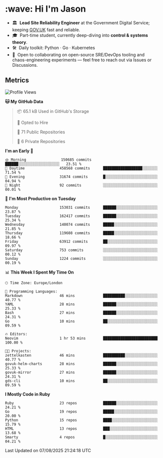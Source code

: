 <h1 align="left" id="jason-title">:wave: Hi I'm Jason</h1>

- 🏛️ &nbsp;**Lead Site Reliability Engineer** at the Government Digital Service; keeping [GOV.UK](https://www.gov.uk/) fast and reliable.
- 🎓 &nbsp;Part-time student, currently deep-diving into **control & systems theory**.  
- 🛠️ &nbsp;Daily toolkit: Python · Go · Kubernetes  
- 🤝 &nbsp;Open to collaborating on open-source SRE/DevOps tooling and chaos-engineering experiments — feel free to reach out via Issues or Discussions.


<h2>Metrics</h2>

<!--START_SECTION:waka-->
![Profile Views](http://img.shields.io/badge/Profile%20Views-2-blue)

**🐱 My GitHub Data** 

> 📦 65.1 kB Used in GitHub's Storage 
 > 
> 💼 Opted to Hire
 > 
> 📜 71 Public Repositories 
 > 
> 🔑 6 Private Repositories 
 > 
**I'm an Early 🐤** 

```text
🌞 Morning                150685 commits      ██████░░░░░░░░░░░░░░░░░░░   23.51 % 
🌆 Daytime                458568 commits      ██████████████████░░░░░░░   71.54 % 
🌃 Evening                31674 commits       █░░░░░░░░░░░░░░░░░░░░░░░░   04.94 % 
🌙 Night                  92 commits          ░░░░░░░░░░░░░░░░░░░░░░░░░   00.01 % 
```
📅 **I'm Most Productive on Tuesday** 

```text
Monday                   153031 commits      ██████░░░░░░░░░░░░░░░░░░░   23.87 % 
Tuesday                  162417 commits      ██████░░░░░░░░░░░░░░░░░░░   25.34 % 
Wednesday                140074 commits      █████░░░░░░░░░░░░░░░░░░░░   21.85 % 
Thursday                 119608 commits      █████░░░░░░░░░░░░░░░░░░░░   18.66 % 
Friday                   63912 commits       ██░░░░░░░░░░░░░░░░░░░░░░░   09.97 % 
Saturday                 753 commits         ░░░░░░░░░░░░░░░░░░░░░░░░░   00.12 % 
Sunday                   1224 commits        ░░░░░░░░░░░░░░░░░░░░░░░░░   00.19 % 
```


📊 **This Week I Spent My Time On** 

```text
🕑︎ Time Zone: Europe/London

💬 Programming Languages: 
Markdown                 46 mins             ██████████░░░░░░░░░░░░░░░   40.77 % 
YAML                     28 mins             ██████░░░░░░░░░░░░░░░░░░░   25.33 % 
Bash                     27 mins             ██████░░░░░░░░░░░░░░░░░░░   24.31 % 
Go                       10 mins             ██░░░░░░░░░░░░░░░░░░░░░░░   09.59 % 

🔥 Editors: 
Neovim                   1 hr 53 mins        █████████████████████████   100.00 % 

🐱‍💻 Projects: 
zettelkasten             46 mins             ██████████░░░░░░░░░░░░░░░   40.77 % 
govuk-helm-charts        28 mins             ██████░░░░░░░░░░░░░░░░░░░   25.33 % 
govuk-mirror             27 mins             ██████░░░░░░░░░░░░░░░░░░░   24.31 % 
gds-cli                  10 mins             ██░░░░░░░░░░░░░░░░░░░░░░░   09.59 % 
```

**I Mostly Code in Ruby** 

```text
Ruby                     23 repos            ██████░░░░░░░░░░░░░░░░░░░   24.21 % 
Go                       19 repos            █████░░░░░░░░░░░░░░░░░░░░   20.00 % 
Python                   15 repos            ████░░░░░░░░░░░░░░░░░░░░░   15.79 % 
HTML                     13 repos            ███░░░░░░░░░░░░░░░░░░░░░░   13.68 % 
Smarty                   4 repos             █░░░░░░░░░░░░░░░░░░░░░░░░   04.21 % 
```




 Last Updated on 07/08/2025 21:24:18 UTC
<!--END_SECTION:waka-->

<!-- links -->

[issues page]: https://github.com/jasonBirchall/jasonBirchall/issues "jasonBirchall/issues"
